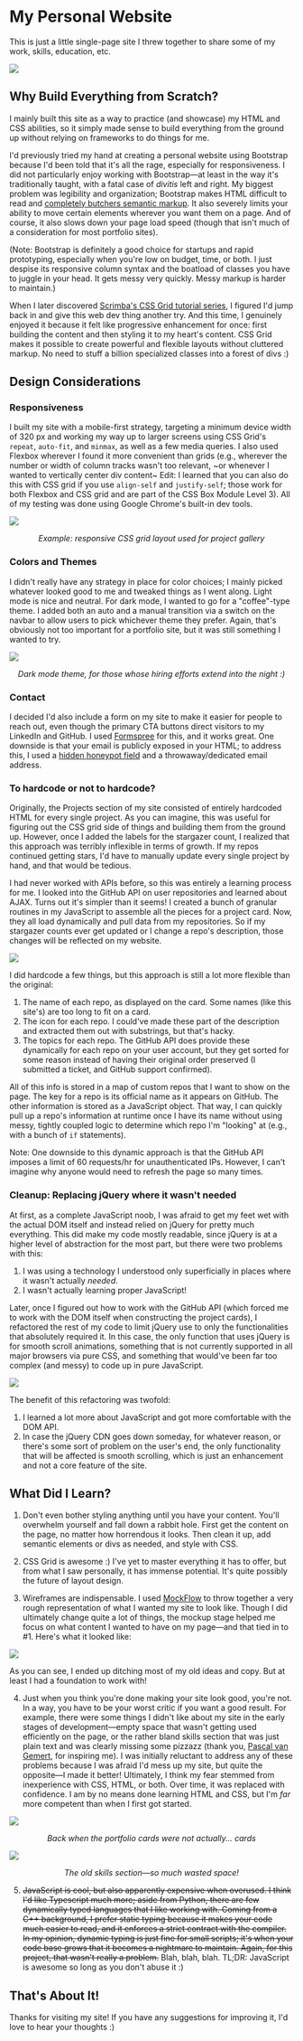 # My Personal Website

This is just a little single-page site I threw together to share some of my work, skills, education, etc.

![](https://user-images.githubusercontent.com/19352442/59554876-ece7b880-8f77-11e9-972c-cd5c79a99ec8.png)

## Why Build Everything from Scratch?

I mainly built this site as a way to practice (and showcase) my HTML and CSS abilities, so it simply made sense to build everything from the ground up without relying on frameworks to do things for me.

I'd previously tried my hand at creating a personal website using Bootstrap because I'd been told that it's all the rage, especially for responsiveness. I did not particularly enjoy working with Bootstrap—at least in the way it's traditionally taught, with a fatal case of *divitis* left and right. My biggest problem was legibility and organization; Bootstrap makes HTML difficult to read and [completely butchers semantic markup](https://coderwall.com/p/wixovg/bootstrap-without-all-the-debt). It also severely limits your ability to move certain elements wherever you want them on a page. And of course, it also slows down your page load speed (though that isn't much of a consideration for most portfolio sites).

(Note: Bootstrap is definitely a good choice for startups and rapid prototyping, especially when you're low on budget, time, or both. I just despise its responsive column syntax and the boatload of classes you have to juggle in your head. It gets messy very quickly. Messy markup is harder to maintain.)

When I later discovered [Scrimba's CSS Grid tutorial series](https://scrimba.com/g/gR8PTE), I figured I'd jump back in and give this web dev thing another try. And this time, I genuinely enjoyed it because it felt like progressive enhancement for once: first building the content and then styling it to my heart's content. CSS Grid makes it possible to create powerful and flexible layouts without cluttered markup. No need to stuff a billion specialized classes into a forest of divs :)

## Design Considerations

### Responsiveness
I built my site with a mobile-first strategy, targeting a minimum device width of 320 px and working my way up to larger screens using CSS Grid's `repeat`, `auto-fit`, and `minmax`, as well as a few media queries. I also used Flexbox wherever I found it more convenient than grids (e.g., wherever the number or width of column tracks wasn't too relevant, ~or whenever I wanted to vertically center div content~ Edit: I learned that you can also do this with CSS grid if you use `align-self` and `justify-self`; those work for both Flexbox and CSS grid and are part of the CSS Box Module Level 3). All of my testing was done using Google Chrome's built-in dev tools.

![](https://user-images.githubusercontent.com/19352442/60965960-2c8a9180-a2e5-11e9-900f-52ae77934e20.png)

<p align="center"><i>Example: responsive CSS grid layout used for project gallery</i></p>

### Colors and Themes
I didn't really have any strategy in place for color choices; I mainly picked whatever looked good to me and tweaked things as I went along. Light mode is nice and neutral. For dark mode, I wanted to go for a "coffee"-type theme. I added both an auto and a manual transition via a switch on the navbar to allow users to pick whichever theme they prefer. Again, that's obviously not too important for a portfolio site, but it was still something I wanted to try.

![](https://user-images.githubusercontent.com/19352442/60931926-8f4e3f80-a289-11e9-889f-aea7521bec73.png)

<p align="center"><i>Dark mode theme, for those whose hiring efforts extend into the night :)</i></p>

### Contact
I decided I'd also include a form on my site to make it easier for people to reach out, even though the primary CTA buttons direct visitors to my LinkedIn and GitHub. I used [Formspree](https://github.com/formspree/formspree) for this, and it works great. One downside is that your email is publicly exposed in your HTML; to address this, I used a [hidden honeypot field](https://help.formspree.io/hc/en-us/articles/360013580813-Honeypot-spam-filtering) and a throwaway/dedicated email address.

### To hardcode or not to hardcode?
Originally, the Projects section of my site consisted of entirely hardcoded HTML for every single project. As you can imagine, this was useful for figuring out the CSS grid side of things and building them from the ground up. However, once I added the labels for the stargazer count, I realized that this approach was terribly inflexible in terms of growth. If my repos continued getting stars, I'd have to manually update every single project by hand, and that would be tedious.

I had never worked with APIs before, so this was entirely a learning process for me. I looked into the GitHub API on user repositories and learned about AJAX. Turns out it's simpler than it seems! I created a bunch of granular routines in my JavaScript to assemble all the pieces for a project card. Now, they all load dynamically and pull data from my repositories. So if my stargazer counts ever get updated or I change a repo's description, those changes will be reflected on my website.

![](https://user-images.githubusercontent.com/19352442/60967104-da973b00-a2e7-11e9-8a3d-7ca5ee606eb6.png)

I did hardcode a few things, but this approach is still a lot more flexible than the original:

1) The name of each repo, as displayed on the card. Some names (like this site's) are too long to fit on a card.
2) The icon for each repo. I could've made these part of the description and extracted them out with substrings, but that's hacky.
3) The topics for each repo. The GitHub API does provide these dynamically for each repo on your user account, but they get sorted for some reason instead of having their original order preserved (I submitted a ticket, and GitHub support confirmed).

All of this info is stored in a map of custom repos that I want to show on the page. The key for a repo is its official name as it appears on GitHub. The other information is stored as a JavaScript object. That way, I can quickly pull up a repo's information at runtime once I have its name without using messy, tightly coupled logic to determine which repo I'm "looking" at (e.g., with a bunch of `if` statements).

Note: One downside to this dynamic approach is that the GitHub API imposes a limit of 60 requests/hr for unauthenticated IPs. However, I can't imagine why anyone would need to refresh the page so many times.

### Cleanup: Replacing jQuery where it wasn't needed
At first, as a complete JavaScript noob, I was afraid to get my feet wet with the actual DOM itself and instead relied on jQuery for pretty much everything. This did make my code mostly readable, since jQuery is at a higher level of abstraction for the most part, but there were two problems with this:

1) I was using a technology I understood only superficially in places where it wasn't actually *needed*.
2) I wasn't actually learning proper JavaScript!

Later, once I figured out how to work with the GitHub API (which forced me to work with the DOM itself when constructing the project cards), I refactored the rest of my code to limit jQuery use to only the functionalities that absolutely required it. In this case, the only function that uses jQuery is for smooth scroll animations, something that is not currently supported in all major browsers via pure CSS, and something that would've been far too complex (and messy) to code up in pure JavaScript.

![](https://user-images.githubusercontent.com/19352442/60966888-4a58f600-a2e7-11e9-8c8c-445ba6f05b5d.png)

The benefit of this refactoring was twofold:

1) I learned a lot more about JavaScript and got more comfortable with the DOM API.
2) In case the jQuery CDN goes down someday, for whatever reason, or there's some sort of problem on the user's end, the only functionality that will be affected is smooth scrolling, which is just an enhancement and not a core feature of the site.

## What Did I Learn?

1. Don't even bother styling anything until you have your content. You'll overwhelm yourself and fall down a rabbit hole. First get the content on the page, no matter how horrendous it looks. Then clean it up, add semantic elements or divs as needed, and style with CSS.

2. CSS Grid is awesome :) I've yet to master everything it has to offer, but from what I saw personally, it has immense potential. It's quite possibly the future of layout design.

3. Wireframes are indispensable. I used [MockFlow](https://www.mockflow.com/) to throw together a very rough representation of what I wanted my site to look like. Though I did ultimately change quite a lot of things, the mockup stage helped me focus on what content I wanted to have on my page—and that tied in to #1. Here's what it looked like:

![](https://user-images.githubusercontent.com/19352442/59712852-0ab55780-91dc-11e9-833f-b7b660491608.png)

As you can see, I ended up ditching most of my old ideas and copy. But at least I had a foundation to work with!

4. Just when you think you're done making your site look good, you're not. In a way, you have to be your worst critic if you want a good result. For example, there were some things I didn't like about my site in the early stages of development—empty space that wasn't getting used efficiently on the page, or the rather bland skills section that was just plain text and was clearly missing some pizzazz (thank you, [Pascal van Gemert](http://www.pascalvangemert.nl/), for inspiring me). I was initially reluctant to address any of these problems because I was afraid I'd mess up my site, but quite the opposite—I made it better! Ultimately, I think my fear stemmed from inexperience with CSS, HTML, or both. Over time, it was replaced with confidence. I am by no means done learning HTML and CSS, but I'm *far* more competent than when I first got started.

![](https://user-images.githubusercontent.com/19352442/59555102-8369a900-8f7b-11e9-9806-4102d56424be.png)

<p align="center"><i>Back when the portfolio cards were not actually... cards</i></p>

![](https://user-images.githubusercontent.com/19352442/59555081-4e5d5680-8f7b-11e9-8445-0a5079f20212.png)

<p align="center"><i>The old skills section—so much wasted space!</i></p>

5. ~~JavaScript is cool, but also apparently expensive when overused. I think I'd like Typescript much more; aside from Python, there are few dynamically typed languages that I like working with. Coming from a C++ background, I prefer static typing because it makes your code much easier to read, and it enforces a strict contract with the compiler. In my opinion, dynamic typing is just fine for small scripts; it's when your code base grows that it becomes a nightmare to maintain. Again, for this project, that wasn't really a problem.~~ Blah, blah, blah. TL;DR: JavaScript is awesome so long as you don't abuse it :)

## That's About It!

Thanks for visiting my site! If you have any suggestions for improving it, I'd love to hear your thoughts :)
